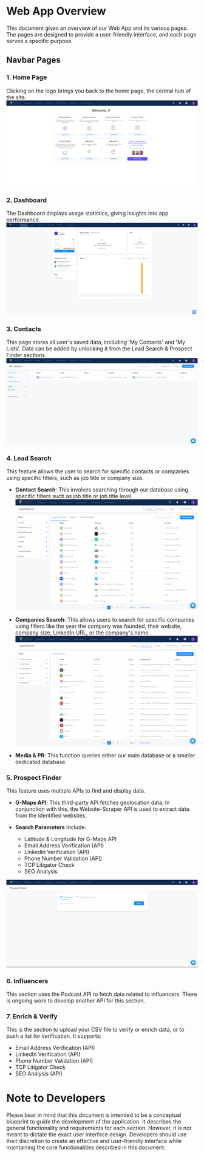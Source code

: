 # Web App Overview

This document gives an overview of our Web App and its various pages. The pages are designed to provide a user-friendly interface, and each page serves a specific purpose.

## Navbar Pages

### 1. Home Page
Clicking on the logo brings you back to the home page, the central hub of the site.
![Home Page](./01-Home-Page.png)

### 2. Dashboard
The Dashboard displays usage statistics, giving insights into app performance.
![Dashboard](./02-Dashboard.png)

### 3. Contacts
This page stores all user's saved data, including 'My Contacts' and 'My Lists'. Data can be added by unlocking it from the Lead Search & Prospect Finder sections.
![Contacts](./03-Contacts.png)

### 4. Lead Search
This feature allows the user to search for specific contacts or companies using specific filters, such as job title or company size.

- **Contact Search**: This involves searching through our database using specific filters such as job title or job title level.
![Contact Search](./04-Lead-Search-Contacts.png)

- **Companies Search**: This allows users to search for specific companies using filters like the year the company was founded, their website, company size, LinkedIn URL, or the company's name.
![Company Search](./04-Lead-Search-Companies.png)

- **Media & PR**: This function queries either our main database or a smaller dedicated database.

### 5. Prospect Finder
This feature uses multiple APIs to find and display data. 

- **G-Maps API**: This third-party API fetches geolocation data. In conjunction with this, the Website-Scraper API is used to extract data from the identified websites.

- **Search Parameters** Include:
  - Latitude & Longitude for G-Maps API
  - Email Address Verification (API)
  - LinkedIn Verification (API)
  - Phone Number Validation (API)
  - TCP Litigator Check
  - SEO Analysis

![Prospect Finder](./05-Prospect-Finders.png)


### 6. Influencers
This section uses the Podcast API to fetch data related to influencers. There is ongoing work to develop another API for this section.

### 7. Enrich & Verify
This is the section to upload your CSV file to verify or enrich data, or to push a list for verification. It supports:

- Email Address Verification (API)
- LinkedIn Verification (API)
- Phone Number Validation (API)
- TCP Litigator Check
- SEO Analysis (API)


# Note to Developers

Please bear in mind that this document is intended to be a conceptual blueprint to guide the development of the application. It describes the general functionality and requirements for each section. However, it is not meant to dictate the exact user interface design. Developers should use their discretion to create an effective and user-friendly interface while maintaining the core functionalities described in this document.




